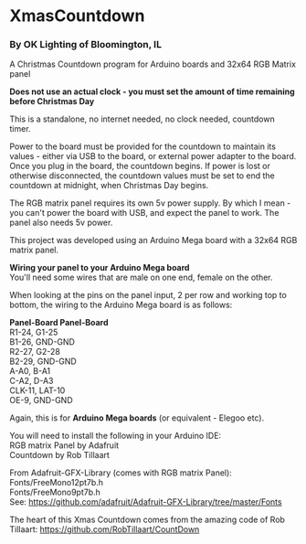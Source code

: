 # XmasCountdown

### By OK Lighting of Bloomington, IL

A Christmas Countdown program for Arduino boards and 32x64 RGB Matrix panel 

**Does not use an actual clock - you must set the amount of time remaining before Christmas Day**  

This is a standalone, no internet needed, no clock needed, countdown timer.  

Power to the board must be provided for the countdown to maintain its values - either via USB to the board, or external power adapter to the board.  Once you plug in the board, the countdown begins.  If power is lost or otherwise disconnected, the countdown values must be set to end the countdown at midnight, when Christmas Day begins.

The RGB matrix panel requires its own 5v power supply.  By which I mean - you can't power the board with USB, and expect the panel to work.  The panel also needs 5v power.  

This project was developed using an Arduino Mega board with a 32x64 RGB matrix panel.  

**Wiring your panel to your Arduino Mega board**  
You'll need some wires that are male on one end, female on the other.  

When looking at the pins on the panel input, 2 per row and working top to bottom, the wiring to the Arduino Mega board is as follows:  

**Panel-Board Panel-Board**   
R1-24,   G1-25  
B1-26,   GND-GND  
R2-27,   G2-28  
B2-29,   GND-GND  
A-A0,    B-A1  
C-A2,    D-A3  
CLK-11,  LAT-10  
OE-9,    GND-GND  

Again, this is for **Arduino Mega boards** (or equivalent - Elegoo etc).  

You will need to install the following in your Arduino IDE:    
RGB matrix Panel by Adafruit   
Countdown by Rob Tillaart  

From Adafruit-GFX-Library (comes with RGB matrix Panel):  
Fonts/FreeMono12pt7b.h  
Fonts/FreeMono9pt7b.h  
See: https://github.com/adafruit/Adafruit-GFX-Library/tree/master/Fonts

The heart of this Xmas Countdown comes from the amazing code of Rob Tillaart:  https://github.com/RobTillaart/CountDown
